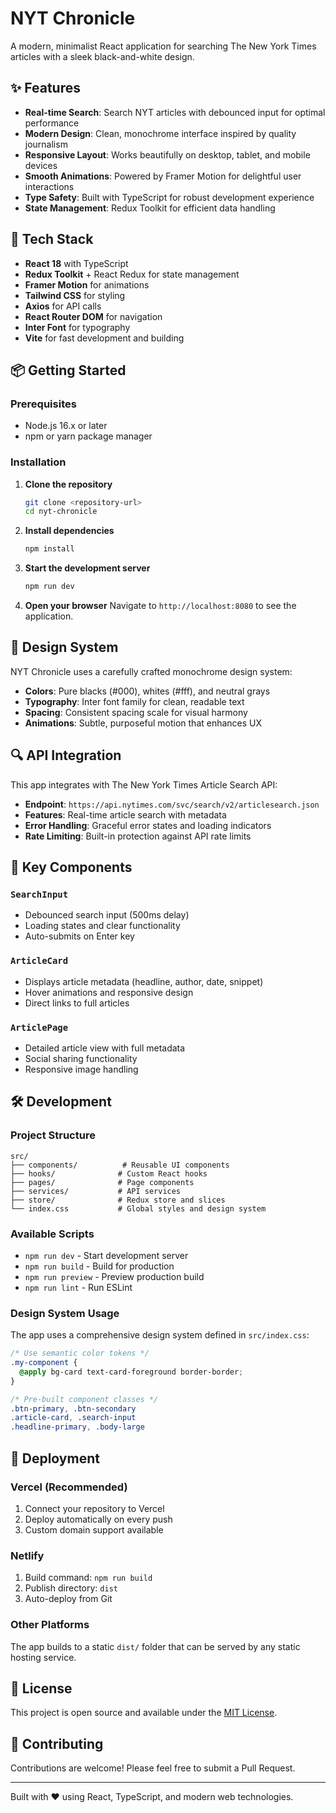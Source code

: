 # NYT Chronicle

A modern, minimalist React application for searching The New York Times articles with a sleek black-and-white design.

## ✨ Features

- **Real-time Search**: Search NYT articles with debounced input for optimal performance
- **Modern Design**: Clean, monochrome interface inspired by quality journalism
- **Responsive Layout**: Works beautifully on desktop, tablet, and mobile devices
- **Smooth Animations**: Powered by Framer Motion for delightful user interactions
- **Type Safety**: Built with TypeScript for robust development experience
- **State Management**: Redux Toolkit for efficient data handling

## 🚀 Tech Stack

- **React 18** with TypeScript
- **Redux Toolkit** + React Redux for state management
- **Framer Motion** for animations
- **Tailwind CSS** for styling
- **Axios** for API calls
- **React Router DOM** for navigation
- **Inter Font** for typography
- **Vite** for fast development and building

## 📦 Getting Started

### Prerequisites

- Node.js 16.x or later
- npm or yarn package manager

### Installation

1. **Clone the repository**
   ```bash
   git clone <repository-url>
   cd nyt-chronicle
   ```

2. **Install dependencies**
   ```bash
   npm install
   ```

3. **Start the development server**
   ```bash
   npm run dev
   ```

4. **Open your browser**
   Navigate to `http://localhost:8080` to see the application.

## 🎨 Design System

NYT Chronicle uses a carefully crafted monochrome design system:

- **Colors**: Pure blacks (#000), whites (#fff), and neutral grays
- **Typography**: Inter font family for clean, readable text
- **Spacing**: Consistent spacing scale for visual harmony
- **Animations**: Subtle, purposeful motion that enhances UX

## 🔍 API Integration

This app integrates with The New York Times Article Search API:

- **Endpoint**: `https://api.nytimes.com/svc/search/v2/articlesearch.json`
- **Features**: Real-time article search with metadata
- **Error Handling**: Graceful error states and loading indicators
- **Rate Limiting**: Built-in protection against API rate limits

## 📱 Key Components

### `SearchInput`
- Debounced search input (500ms delay)
- Loading states and clear functionality
- Auto-submits on Enter key

### `ArticleCard`
- Displays article metadata (headline, author, date, snippet)
- Hover animations and responsive design
- Direct links to full articles

### `ArticlePage`
- Detailed article view with full metadata
- Social sharing functionality
- Responsive image handling

## 🛠️ Development

### Project Structure
```
src/
├── components/          # Reusable UI components
├── hooks/              # Custom React hooks
├── pages/              # Page components
├── services/           # API services
├── store/              # Redux store and slices
└── index.css           # Global styles and design system
```

### Available Scripts

- `npm run dev` - Start development server
- `npm run build` - Build for production
- `npm run preview` - Preview production build
- `npm run lint` - Run ESLint

### Design System Usage

The app uses a comprehensive design system defined in `src/index.css`:

```css
/* Use semantic color tokens */
.my-component {
  @apply bg-card text-card-foreground border-border;
}

/* Pre-built component classes */
.btn-primary, .btn-secondary
.article-card, .search-input
.headline-primary, .body-large
```

## 🚀 Deployment

### Vercel (Recommended)
1. Connect your repository to Vercel
2. Deploy automatically on every push
3. Custom domain support available

### Netlify
1. Build command: `npm run build`
2. Publish directory: `dist`
3. Auto-deploy from Git

### Other Platforms
The app builds to a static `dist/` folder that can be served by any static hosting service.

## 📄 License

This project is open source and available under the [MIT License](LICENSE).

## 🤝 Contributing

Contributions are welcome! Please feel free to submit a Pull Request.

---

Built with ❤️ using React, TypeScript, and modern web technologies.
